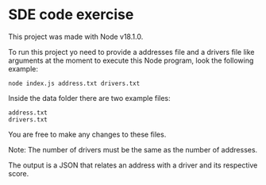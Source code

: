 # SDE code exercise

This project was made with Node v18.1.0.

To run this project yo need to provide a addresses file and a drivers file like arguments at the moment to execute this Node program, look the following example:

```
node index.js address.txt drivers.txt
```
Inside the data folder there are two example files:
```
address.txt
drivers.txt
```
You are free to make any changes to these files.

Note: The number of drivers must be the same as the number of addresses.

The output is a JSON that relates an address with a driver and its respective score.